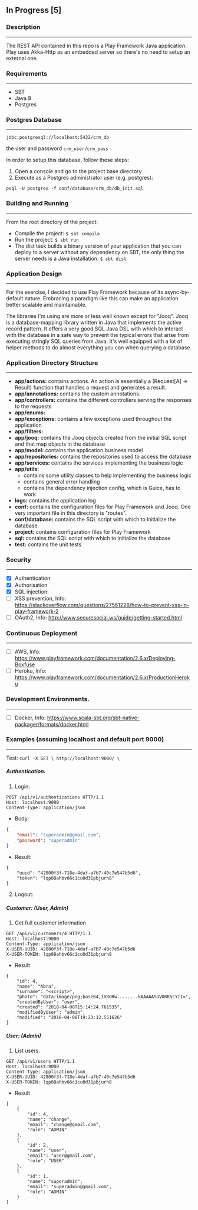 In Progress [5]
---------------

### Description
---------------
The REST API contained in this repo is a Play Framework Java application.
Play uses Akka-Http as an embedded server so there's no need to setup an external one.

### Requirements
---------------

- SBT
- Java 8
- Postgres

### Postgres Database
---------------

```jdbc:postgresql://localhost:5432/crm_db```

the user and password ```crm_user/crm_pass```

In order to setup this database, follow these steps:

1. Open a console and go to the project base directory
2. Execute as a Postgres administrator user (e.g. postgres):

```psql -U postgres -f conf/database/crm_db/db_init.sql```

### Building and Running
---------------------------------

From the root directory of the project: 

- Compile the project: ```$ sbt compile```
- Run the project: ```$ sbt run```
- The dist task builds a binary version of your application that you can deploy to a server without any dependency on SBT, 
the only thing the server needs is a Java installation. ```$ sbt dist```

### Application Design
---------------------

For the exercise, I decided to use Play Framework because of its async-by-default nature. Embracing a paradigm like this can make an application better scalable and maintainable.

The libraries I'm using are more or less well known except for "Jooq". Jooq is a database-mapping library written in Java that implements the active record pattern. It offers a very good SQL Java DSL with which to interact with the database in a safe way to prevent the typical errors that arise from executing stringly SQL queries from Java. It's well equipped with a lot of helper methods to do almost everything you can when querying a database.

### Application Directory Structure
----------------------------------

- **app/actions:** contains actions. An action is essentially a (Request[A] => Result) function that handles a request and generates a result.
- **app/annotations:** contains the custom annotations.
- **app/controllers:** contains the different controllers serving the responses to the requests
- **app/enums:**
- **app/exceptions:** contains a few exceptions used throughout the application
- **app/filters:** 
- **app/jooq:** contains the Jooq objects created from the initial SQL script and that map objects in the database
- **app/model:** contains the application business model
- **app/repositories:** contains the repositories used to access the database
- **app/services:** contains the services implementing the business logic
- **app/utils:**
  - contains some utility classes to help implementing the business logic
  - contains general error handling
  - contains the dependency injection config, which is Guice, has to work
- **logs:** contains the application log
- **conf:** contains the configuration files for Play Framework and Jooq. One very important file in this directory is "routes".
- **conf/database:** contains the SQL script with which to initialize the database.
- **project:** contains configuration files for Play Framework
- **sql:** contains the SQL script with which to initialize the database
- **test:** contains the unit tests

### Security
---------------

- [x] Authentication  
- [x] Authorisation 
- [x] SQL injection: 
- [ ] XSS prevention, Info: https://stackoverflow.com/questions/27561226/how-to-prevent-xss-in-play-framework-2
- [ ] OAuth2, Info: http://www.securesocial.ws/guide/getting-started.html 

### Continuous Deployment 
---------------

- [ ] AWS, Info: https://www.playframework.com/documentation/2.6.x/Deploying-Boxfuse
- [ ] Heroku, Info: https://www.playframework.com/documentation/2.6.x/ProductionHeroku

### Development Environments.
---------------

- [ ] Docker, Info: https://www.scala-sbt.org/sbt-native-packager/formats/docker.html

### Examples (assuming localhost and default port 9000)
---------------

Test: ```curl -X GET \ http://localhost:9000/ \ ```

##### Authentication:

1. Login:

```
POST /api/v1/authentications HTTP/1.1
Host: localhost:9000
Content-Type: application/json
```
- Body:

```json
{
    "email": "superadmin@gmail.com",
    "password": "superadmin"
}
```
- Result:

```
{
    "uuid": "42800f3f-718e-4daf-a7b7-40c7e547b5d6",
    "token": "lqp88ahbv66c1cu0d31pbjurh8"
}
```
2. Logout:



##### Customer: (User, Admin)

1. Get full customer information

```
GET /api/v1/customers/4 HTTP/1.1
Host: localhost:9000
Content-Type: application/json
X-USER-UUID: 42800f3f-718e-4daf-a7b7-40c7e547b5d6
X-USER-TOKEN: lqp88ahbv66c1cu0d31pbjurh8

```

- Result

```
{
    "id": 4,
    "name": "Abra",
    "surname": "<script>",
    "photo": "data:image/png;base64,iVBORw........kAAAAASUVORK5CYII=",
    "createdByUser": "user",
    "created": "2018-04-08T15:14:24.761535",
    "modifiedByUser": "admin",
    "modified": "2018-04-08T19:23:12.551626"
}
```


##### User: (Admin)

1. List users.

```
GET /api/v1/users HTTP/1.1
Host: localhost:9000
Content-Type: application/json
X-USER-UUID: 42800f3f-718e-4daf-a7b7-40c7e547b5d6
X-USER-TOKEN: lqp88ahbv66c1cu0d31pbjurh8
```

- Result

```
[
    {
        "id": 4,
        "name": "change",
        "email": "change@gmail.com",
        "role": "ADMIN"
    },
    {
        "id": 2,
        "name": "user",
        "email": "user@gmail.com",
        "role": "USER"
    },
    {
        "id": 1,
        "name": "superadmin",
        "email": "superadmin@gmail.com",
        "role": "ADMIN"
    }
]
```
